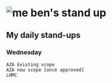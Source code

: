 # ![me](https://avatars2.githubusercontent.com/u/5232044?s=50&v=4) ben's stand up

## My daily stand-ups
    
### Wednesday
    
    AZA Existing scope
    AZA new scope [once approved]
    LHMC

